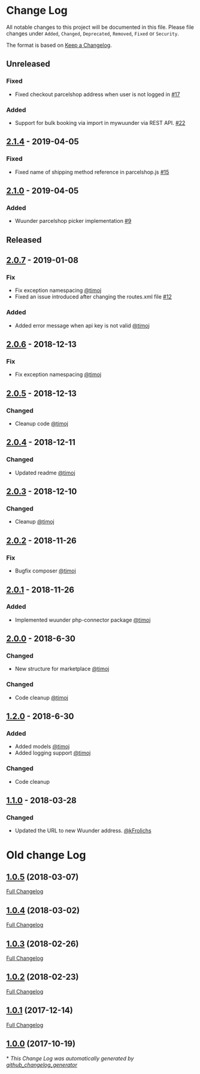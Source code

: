 # Change Log
All notable changes to this project will be documented in this file.
Please file changes under `Added`, `Changed`, `Deprecated`, `Removed`, `Fixed` or `Security`.

The format is based on [Keep a Changelog](http://keepachangelog.com/).


## Unreleased

### Fixed

- Fixed checkout parcelshop address when user is not logged in [#17](https://github.com/wuunder/wuunder-webshopplugin-magento2/pull/17)

### Added

- Support for bulk booking via import in mywuunder via REST API. [#22](https://github.com/wuunder/wuunder-webshopplugin-magento2/pull/22)


## [2.1.4](https://github.com/wuunder/wuunder-webshopplugin-magento2/releases/tag/2.1.4) - 2019-04-05

### Fixed
- Fixed name of shipping method reference in parcelshop.js [#15](https://github.com/wuunder/wuunder-webshopplugin-magento2/pull/15)

## [2.1.0](https://github.com/wuunder/wuunder-webshopplugin-magento2/releases/tag/2.1.0) - 2019-04-05

### Added
- Wuunder parcelshop picker implementation [#9](https://github.com/wuunder/wuunder-webshopplugin-magento2/pull/9)

## Released

## [2.0.7](https://github.com/wuunder/wuunder-webshopplugin-magento2/releases/tag/2.0.7) - 2019-01-08

### Fix

- Fix exception namespacing [@timoj](https://github.com/timoj)
- Fixed an issue introduced after changing the routes.xml file [#12](https://github.com/wuunder/wuunder-webshopplugin-magento2/pull/12)

### Added

- Added error message when api key is not valid [@timoj](https://github.com/timoj)


## [2.0.6](https://github.com/wuunder/wuunder-webshopplugin-magento2/releases/tag/2.0.6) - 2018-12-13

### Fix

- Fix exception namespacing [@timoj](https://github.com/timoj)


## [2.0.5](https://github.com/wuunder/wuunder-webshopplugin-magento2/releases/tag/2.0.5) - 2018-12-13

### Changed

- Cleanup code [@timoj](https://github.com/timoj)



## [2.0.4](https://github.com/wuunder/wuunder-webshopplugin-magento2/releases/tag/2.0.4) - 2018-12-11

### Changed

- Updated readme [@timoj](https://github.com/timoj)



## [2.0.3](https://github.com/wuunder/wuunder-webshopplugin-magento2/releases/tag/2.0.3) - 2018-12-10

### Changed

- Cleanup [@timoj](https://github.com/timoj)



## [2.0.2](https://github.com/wuunder/wuunder-webshopplugin-magento2/releases/tag/2.0.2) - 2018-11-26

### Fix

- Bugfix composer [@timoj](https://github.com/timoj)


## [2.0.1](https://github.com/wuunder/wuunder-webshopplugin-magento2/releases/tag/2.0.1) - 2018-11-26

### Added

- Implemented wuunder php-connector package [@timoj](https://github.com/timoj)


## [2.0.0](https://github.com/wuunder/wuunder-webshopplugin-magento2/releases/tag/2.0.0) - 2018-6-30

### Changed

- New structure for marketplace [@timoj](https://github.com/timoj)

### Changed
- Code cleanup [@timoj](https://github.com/timoj)


## [1.2.0](https://github.com/wuunder/wuunder-webshopplugin-magento2/releases/tag/1.2.0) - 2018-6-30

### Added

- Added models [@timoj](https://github.com/timoj)
- Added logging support [@timoj](https://github.com/timoj)

### Changed
- Code cleanup


## [1.1.0](https://github.com/wuunder/wuunder-webshopplugin-magento2/releases/tag/1.1.0) - 2018-03-28

### Changed

- Updated the URL to new Wuunder address. [@kFrolichs](https://github.com/kFrolichs)

# Old change Log

## [1.0.5](https://github.com/kabisa/wuunder-webshopplugin-magento2/tree/1.0.5) (2018-03-07)
[Full Changelog](https://github.com/kabisa/wuunder-webshopplugin-magento2/compare/1.0.4...1.0.5)

## [1.0.4](https://github.com/kabisa/wuunder-webshopplugin-magento2/tree/1.0.4) (2018-03-02)
[Full Changelog](https://github.com/kabisa/wuunder-webshopplugin-magento2/compare/1.0.3...1.0.4)

## [1.0.3](https://github.com/kabisa/wuunder-webshopplugin-magento2/tree/1.0.3) (2018-02-26)
[Full Changelog](https://github.com/kabisa/wuunder-webshopplugin-magento2/compare/1.0.2...1.0.3)

## [1.0.2](https://github.com/kabisa/wuunder-webshopplugin-magento2/tree/1.0.2) (2018-02-23)
[Full Changelog](https://github.com/kabisa/wuunder-webshopplugin-magento2/compare/1.0.1...1.0.2)

## [1.0.1](https://github.com/kabisa/wuunder-webshopplugin-magento2/tree/1.0.1) (2017-12-14)
[Full Changelog](https://github.com/kabisa/wuunder-webshopplugin-magento2/compare/1.0.0...1.0.1)

## [1.0.0](https://github.com/kabisa/wuunder-webshopplugin-magento2/tree/1.0.0) (2017-10-19)


\* *This Change Log was automatically generated by [github_changelog_generator](https://github.com/skywinder/Github-Changelog-Generator)*
